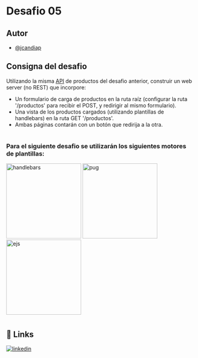 # Desafio 05
## Autor
- [@jcandiap](https://github.com/jcandiap)
## Consigna del desafio
Utilizando la misma [API](https://github.com/jcandiap/desafios-backend-coderhouse/tree/main/desafio-04) de productos del desafio anterior, construir un web server (no REST) que incorpore:
- Un formulario de carga de productos en la ruta raíz (configurar la ruta '/productos' para recibir el POST, y redirigir al mismo formulario).
- Una vista de los productos cargados (utilizando plantillas de handlebars) en la ruta GET '/productos'.
- Ambas páginas contarán con un botón que redirija a la otra.
#
### Para el siguiente desafio se utilizarán los siguientes motores de plantillas:
<a href="https://github.com/jcandiap/desafios-backend-coderhouse/tree/main/desafio-05/handlebars"><img src="https://programacion.net/files/article/20160322050344_handlebars.jpg" alt="handlebars" width="200"/></a>
<a href="https://github.com/jcandiap/desafios-backend-coderhouse/tree/main/desafio-05/pug">
    <img src="https://miro.medium.com/max/547/1*XUK4XE1-j9ju7qWVzcIsYg.png" alt="pug" width="200"/>
</a>
<a href="https://github.com/jcandiap/desafios-backend-coderhouse/tree/main/desafio-05/ejs">
    <img src="https://www.oscarlijo.com/blog/wp-content/uploads/2017/10/ejs.png" alt="ejs" width="200"/>
</a>
#
## 🔗 Links
[![linkedin](https://img.shields.io/badge/linkedin-0A66C2?style=for-the-badge&logo=linkedin&logoColor=white)](https://www.linkedin.com/in/jcandiap/)
